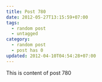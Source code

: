 ```yaml
---
title: Post 780
date: 2012-05-27T13:15:59+07:00
tags:
  - random post
  - untagged
category:
  - random post
  - post has 0
updated: 2012-04-10T04:54:28+07:00
---
```

This is content of post 780